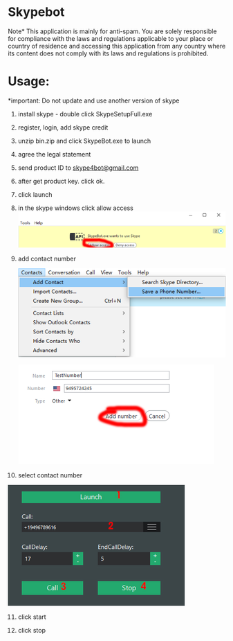 # Skypebot
Note* This application is mainly for anti-spam. You are solely responsible for compliance with the laws and regulations applicable to your place or country of residence and accessing this application from any country where its content does not comply with its laws and regulations is prohibited. 

# Usage:

*important: Do not update and use another version of skype

1. install skype - double click SkypeSetupFull.exe

2. register, login, add skype credit

3. unzip bin.zip and click SkypeBot.exe to launch

4. agree the legal statement

5. send product ID to skype4bot@gmail.com

6. after get product key. click ok. 

7. click launch

8. in the skype windows click allow access
    ![idea_00](pic/fig1.png)


9. add contact number

    ![idea_01](pic/fig2.png)

    ![idea_02](pic/fig3.png)



10. select contact number

   ![idea_03](pic/fig4.jpg)




11. click start

12. click stop

